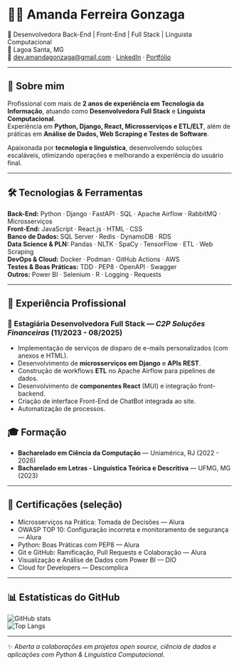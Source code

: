 # 👩‍💻 Amanda Ferreira Gonzaga  

🚀 Desenvolvedora Back-End | Front-End | Full Stack | Linguista Computacional  
📍 Lagoa Santa, MG  
📧 dev.amandagonzaga@gmail.com · [LinkedIn](https://linkedin.com/in/amandafgonzaga) · [Portfólio](https://github.com/amandafgonzaga)

---

## 🌟 Sobre mim  
Profissional com mais de **2 anos de experiência em Tecnologia da Informação**, atuando como **Desenvolvedora Full Stack** e **Linguista Computacional**.  
Experiência em **Python, Django, React, Microsserviços e ETL/ELT**, além de práticas em **Análise de Dados, Web Scraping e Testes de Software**.  

Apaixonada por **tecnologia e linguística**, desenvolvendo soluções escaláveis, otimizando operações e melhorando a experiência do usuário final.

---

## 🛠️ Tecnologias & Ferramentas  

**Back-End:** Python · Django · FastAPI · SQL · Apache Airflow · RabbitMQ · Microsserviços  
**Front-End:** JavaScript · React.js · HTML · CSS  
**Banco de Dados:** SQL Server · Redis · DynamoDB · RDS  
**Data Science & PLN:** Pandas · NLTK · SpaCy · TensorFlow · ETL · Web Scraping  
**DevOps & Cloud:** Docker · Podman · GitHub Actions · AWS   
**Testes & Boas Práticas:** TDD · PEP8 · OpenAPI · Swagger  
**Outros:** Power BI · Selenium · R · Logging · Requests  

---

## 💼 Experiência Profissional  

### 🔹 Estagiária Desenvolvedora Full Stack — *C2P Soluções Financeiras* (11/2023 - 08/2025)  
- Implementação de serviços de disparo de e-mails personalizados (com anexos e HTML).  
- Desenvolvimento de **microsserviços em Django** e **APIs REST**.  
- Construção de workflows **ETL** no Apache Airflow para pipelines de dados.  
- Desenvolvimento de **componentes React** (MUI) e integração front-backend.  
- Criação de interface Front-End de ChatBot integrada ao site.  
- Automatização de processos.  


## 🎓 Formação  
- **Bacharelado em Ciência da Computação** — Uniamérica, RJ (2022 - 2026)  
- **Bacharelado em Letras - Linguística Teórica e Descritiva** — UFMG, MG (2023)  

---

## 📜 Certificações (seleção)  
- Microsserviços na Prática: Tomada de Decisões — Alura  
- OWASP TOP 10: Configuração incorreta e monitoramento de segurança — Alura  
- Python: Boas Práticas com PEP8 — Alura  
- Git e GitHub: Ramificação, Pull Requests e Colaboração — Alura  
- Visualização e Análise de Dados com Power BI — DIO  
- Cloud for Developers — Descomplica  

---

## 📊 Estatísticas do GitHub  
![GitHub stats](https://github-readme-stats.vercel.app/api?username=amandafgonzaga&show_icons=true&theme=default)  
![Top Langs](https://github-readme-stats.vercel.app/api/top-langs/?username=amandafgonzaga&layout=compact&theme=default)

---

✨ *Aberta a colaborações em projetos open source, ciência de dados e aplicações com Python & Linguística Computacional.*  
